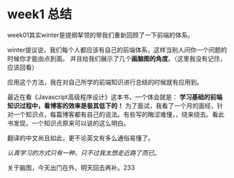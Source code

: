 # week1 总结
week01其实winter是提纲挈领的带我们重新回顾了一下前端的体系。

winter提议说，我们每个人都应该有自己的前端体系，这样当别人问你一个问题的时候你才能由点到面。
并且给我们展示了几个**画脑图的角度**。（这里我没有记住，应该回看）

应用这个方法，我在对自己所学的前端知识进行总结的时候就有应用到。

最近在看《Javascript高级程序设计》这本书，一个体会就是：
**学习基础的前端知识过程中，看博客的效率是极其低下的！**
为了面试，我看了一个月的面经，针对一个知识点，每篇博客都有自己的说法。有些写的晦涩难懂，，绕来绕去。看此书发现，一个知识点原来可以说的这么明白。

翻译的中文尚且如此，更不论英文有多么通俗易懂了。

*认真学习的方式只有一种，只不过我太想走近路了而已*。

关于脑图，今天出门在外，明天回去再补。233
